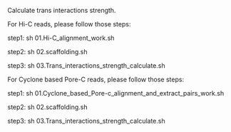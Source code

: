 Calculate trans interactions strength.

For Hi-C reads, please follow those steps:

step1: sh 01.Hi-C_alignment_work.sh

step2: sh 02.scaffolding.sh

step3: sh 03.Trans_interactions_strength_calculate.sh

For Cyclone based Pore-C reads, please follow those steps:

step1: sh 01.Cyclone_based_Pore-c_alignment_and_extract_pairs_work.sh

step2: sh 02.scaffolding.sh

step3: sh 03.Trans_interactions_strength_calculate.sh
